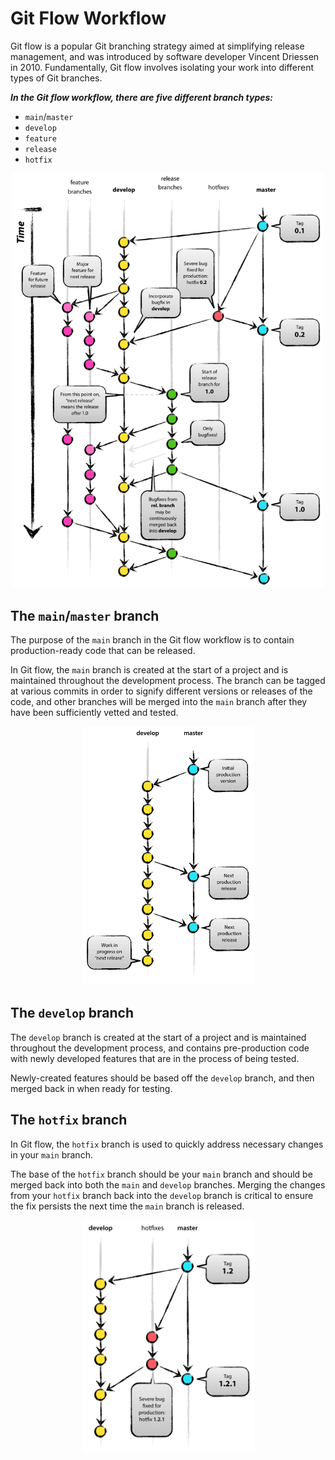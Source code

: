 # Git Flow Workflow

Git flow is a popular Git branching strategy aimed at simplifying release management, and was introduced by software developer Vincent Driessen in 2010. Fundamentally, Git flow involves isolating your work into different types of Git branches.

**_In the Git flow workflow, there are five different branch types:_**

- `main`/`master`
- `develop`
- `feature`
- `release`
- `hotfix`

<p align="center">
    <img src="images/git_flow_workflow.png" alt="Git flow workflow" width="500"/>
</p>

## The `main`/`master` branch

The purpose of the `main` branch in the Git flow workflow is to contain production-ready code that can be released.

In Git flow, the `main` branch is created at the start of a project and is maintained throughout the development process. The branch can be tagged at various commits in order to signify different versions or releases of the code, and other branches will be merged into the `main` branch after they have been sufficiently vetted and tested.

<p align="center">
    <img src="images/main_branch.png" alt="The main/master branch" width="275"/>
</p>

## The `develop` branch

The `develop` branch is created at the start of a project and is maintained throughout the development process, and contains pre-production code with newly developed features that are in the process of being tested.

Newly-created features should be based off the `develop` branch, and then merged back in when ready for testing.

## The `hotfix` branch

In Git flow, the `hotfix` branch is used to quickly address necessary changes in your `main` branch.

The base of the `hotfix` branch should be your `main` branch and should be merged back into both the `main` and `develop` branches. Merging the changes from your `hotfix` branch back into the `develop` branch is critical to ensure the fix persists the next time the `main` branch is released.

<p align="center">
    <img src="images/hotfix_branch.png" alt="The hotfix branch" width="275"/>
</p>
